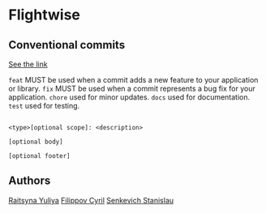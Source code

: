 # Flightwise

## Conventional commits
[See the link](https://www.conventionalcommits.org/en/v1.0.0-beta.2/)

`feat` MUST be used when a commit adds a new feature to your application or library.
`fix` MUST be used when a commit represents a bug fix for your application.
`chore` used for minor updates.
`docs` used for documentation.
`test` used for testing.


```

<type>[optional scope]: <description>

[optional body]

[optional footer]

```

## Authors

[Raitsyna Yuliya](https://github.com/yuliaraitsyna)
[Filippov Cyril](https://github.com/tayadj)
[Senkevich Stanislau](https://github.com/Stanislau-Senkevich)
